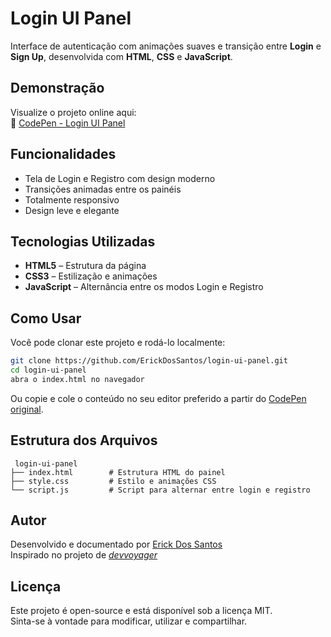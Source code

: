 # Login UI Panel 

Interface de autenticação com animações suaves e transição entre **Login** e **Sign Up**, desenvolvida com **HTML**, **CSS** e **JavaScript**.

##  Demonstração

Visualize o projeto online aqui:  
🔗 [CodePen - Login UI Panel](https://codepen.io/_devvoyager/pen/wBvqQye)



## Funcionalidades

- Tela de Login e Registro com design moderno
- Transições animadas entre os painéis
- Totalmente responsivo
- Design leve e elegante

##  Tecnologias Utilizadas

- **HTML5** – Estrutura da página
- **CSS3** – Estilização e animações
- **JavaScript** – Alternância entre os modos Login e Registro

##  Como Usar

Você pode clonar este projeto e rodá-lo localmente:

```bash
git clone https://github.com/ErickDosSantos/login-ui-panel.git
cd login-ui-panel
abra o index.html no navegador
```

Ou copie e cole o conteúdo no seu editor preferido a partir do [CodePen original](https://codepen.io/_devvoyager/pen/wBvqQye).

##  Estrutura dos Arquivos

```
 login-ui-panel
├── index.html        # Estrutura HTML do painel
├── style.css         # Estilo e animações CSS
└── script.js         # Script para alternar entre login e registro
```

##  Autor

Desenvolvido e documentado por [Erick Dos Santos](https://github.com/ErickDosSantos)  
Inspirado no projeto de [_devvoyager_](https://codepen.io/_devvoyager)

##  Licença

Este projeto é open-source e está disponível sob a licença MIT.  
Sinta-se à vontade para modificar, utilizar e compartilhar.
